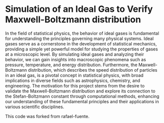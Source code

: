 # Simulation of an Ideal Gas to Verify Maxwell-Boltzmann distribution

In the field of statistical physics, the behavior of ideal gases is fundamental for understanding the principles governing many physical systems. Ideal gases serve as a cornerstone in the development of statistical mechanics, providing a simple yet powerful model for studying the properties of gases at a microscopic level. By simulating ideal gases and analyzing their behavior, we can gain insights into macroscopic phenomena such as pressure, temperature, and energy distribution. Furthermore, the Maxwell-Boltzmann distribution, which describes the speed distribution of particles in an ideal gas, is a pivotal concept in statistical physics, with broad implications in diverse fields such as astrophysics, chemistry, and engineering. The motivation for this project stems from the desire to validate the Maxwell-Boltzmann distribution and explore its connection to the Stefan-Boltzmann constant through computational methods, enhancing our understanding of these fundamental principles and their applications in various scientific disciplines.

This code was forked from rafael-fuente. 
